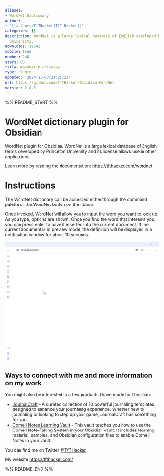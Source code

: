 ```yaml
---
aliases:
- WordNet Dictionary
author:
- '[[authors/TfTHacker|TfT Hacker]]'
categories: []
description: WordNet is a large lexical database of English developed by Princeton
  University.
downloads: 19542
mobile: true
number: 240
stars: 80
title: WordNet Dictionary
type: plugin
updated: '2024-11-03T21:25:23'
url: https://github.com/TfTHacker/Obsidian-WordNet
version: 2.0.5
---
```


%% README_START %%

# WordNet dictionary plugin for Obsidian

WordNet plugin for Obsidian. WordNet is a large lexical database of English terms developed by Princeton University and its license allows use in other applications.

Learn more by reading the documentation: https://tfthacker.com/wordnet

# Instructions

The WordNet dictionary can be accessed either through the command palette or the WordNet button on the ribbon.

Once invoked, WordNet will allow you to input the word you want to look up. As you type, options are shown. Once you find the word that interests you, you can press enter to have it inserted into the current document. If the current document is in preview mode, the definition will be displayed in a notification window for about 10 seconds.

![Feature Preview](https://raw.githubusercontent.com/TfTHacker/Obsidian-WordNet/HEAD/FeaturePreview.gif)

## Ways to connect with me and more information on my work
You might also be interested in a few products I have made for Obsidian:

- [JournalCraft](https://tfthacker.com/jco) - A curated collection of 10 powerful journaling templates designed to enhance your journaling experience. Whether new to journaling or looking to step up your game, JournalCraft has something for you.
- [Cornell Notes Learning Vault](https://tfthacker.com/cornell-notes) - This vault teaches you how to use the Cornell Note-Taking System in your Obsidian vault. It includes learning material, samples, and Obsidian configuration files to enable Cornell Notes in your vault.


You can find me on Twitter [@TfTHacker](https://x.com/TfTHacker)

My website https://tfthacker.com/


%% README_END %%